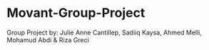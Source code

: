 # Movant-Group-Project

Group Project
by: Julie Anne Cantillep, Sadiiq Kaysa, Ahmed Melli, Mohamud Abdi & Riza Greci
